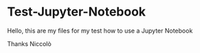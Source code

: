 # Test-Jupyter-Notebook
Hello, this are my files for my test how to use a Jupyter Notebook

Thanks
Niccolò

